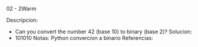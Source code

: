 02 - 2Warm

Descripcion:
* Can you convert the number 42 (base 10) to binary (base 2)?
Solucion:
* 101010
Notas:
Python convercion a binario
Referencias: